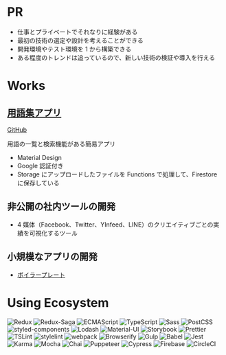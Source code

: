 # PR

- 仕事とプライベートでそれなりに経験がある
- 最初の技術の選定や設計を考えることができる
- 開発環境やテスト環境を 1 から構築できる
- ある程度のトレンドは追っているので、新しい技術の検証や導入を行える

# Works

## [用語集アプリ](https://glossary-kurosame.firebaseapp.com)

[GitHub](https://github.com/kurosame/glossary)

用語の一覧と検索機能がある簡易アプリ

- Material Design
- Google 認証付き
- Storage にアップロードしたファイルを Functions で処理して、Firestore に保存している

## 非公開の社内ツールの開発

- 4 媒体（Facebook、Twitter、YInfeed、LINE）のクリエイティブごとの実績を可視化するツール

## 小規模なアプリの開発

- [ボイラープレート](https://github.com/kurosame/react-boilerplate)

# Using Ecosystem

![Redux](/redux.png 'Redux')
![Redux-Saga](/redux-saga.png 'Redux-Saga')
![ECMAScript](/ecmascript.png 'ECMAScript')
![TypeScript](/typescript.png 'TypeScript')
![Sass](/sass.png 'Sass')
![PostCSS](/postcss.png 'PostCSS')
![styled-components](/styled-components.png 'styled-components')
![Lodash](/lodash.png 'Lodash')
![Material-UI](/material-ui.png 'Material-UI')
![Storybook](/storybook.png 'Storybook')
![Prettier](/prettier.png 'Prettier')
![TSLint](/tslint.png 'TSLint')
![stylelint](/stylelint.png 'stylelint')
![webpack](/webpack.png 'webpack')
![Browserify](/browserify.png 'Browserify')
![Gulp](/gulp.png 'Gulp')
![Babel](/babel.png 'Babel')
![Jest](/jest.png 'Jest')
![Karma](/karma.png 'Karma')
![Mocha](/mocha.png 'Mocha')
![Chai](/chai.png 'Chai')
![Puppeteer](/puppeteer.png 'Puppeteer')
![Cypress](/cypress.png 'Cypress')
![Firebase](/firebase.png 'Firebase')
![CircleCI](/circleci.png 'CircleCI')
